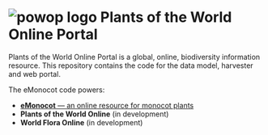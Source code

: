 # ![powop logo](https://github.com/RBGKew/powop/blob/master/emonocot-static/src/main/images/logo.png) Plants of the World Online Portal

Plants of the World Online Portal is a global, online, biodiversity information
resource.  This repository contains the code for the data model, harvester 
and web portal.

The eMonocot code powers:
* [**eMonocot** — an online resource for monocot plants](http://emonocot.org/)
* **Plants of the World Online** (in development)
* **World Flora Online** (in development)
